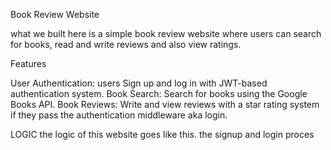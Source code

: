 Book Review Website


what we built here is a simple book review website where users can search for books, read and write reviews and also view ratings.

Features

User Authentication: users Sign up and log in with JWT-based authentication system.
Book Search: Search for books using the Google Books API.
Book Reviews: Write and view reviews with a star rating system if they pass the authentication middleware aka login.


LOGIC
the logic of this website goes like this. the signup and login proces
